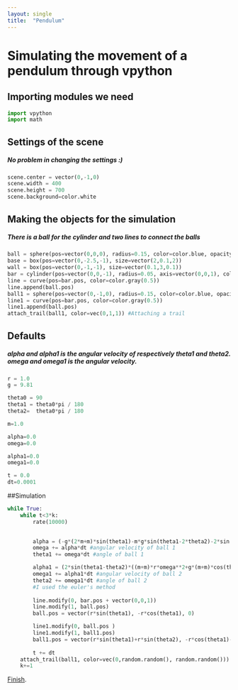 ```yaml
---
layout: single
title:  "Pendulum"
---
```


# Simulating the movement of a pendulum through vpython

## Importing modules we need

```python
import vpython
import math 
```
## Settings of the scene
##### No problem in changing the settings :)

```python
scene.center = vector(0,-1,0)
scene.width = 400
scene.height = 700
scene.background=color.white
```

## Making the objects for the simulation
##### There is a ball for the cylinder and two lines to connect the balls
```python
ball = sphere(pos=vector(0,0,0), radius=0.15, color=color.blue, opacity=0.8)
base = box(pos=vector(0,-2.5,-1), size=vector(2,0.1,2))
wall = box(pos=vector(0,-1,-1), size=vector(0.1,3,0.1))
bar = cylinder(pos=vector(0,0,-1), radius=0.05, axis=vector(0,0,1), color=color.yellow)
line = curve(pos=bar.pos, color=color.gray(0.5))
line.append(ball.pos)
ball1 = sphere(pos=vector(0,-1,0), radius=0.15, color=color.blue, opacity=0.8)
line1 = curve(pos=bar.pos, color=color.gray(0.5))
line1.append(ball.pos)
attach_trail(ball1, color=vec(0,1,1)) #Attaching a trail
```

## Defaults
##### alpha and alpha1 is the angular velocity of respectively theta1 and theta2. omega and omega1 is the angular velocity.
```python
r = 1.0
g = 9.81  

theta0 = 90   
theta1 = theta0*pi / 180   
theta2=  theta0*pi / 180  

m=1.0

alpha=0.0
omega=0.0

alpha1=0.0
omega1=0.0

t = 0.0
dt=0.0001
```
##Simulation
```python
while True:
    while t<3*k:
        rate(10000)
    

        alpha = (-g*(2*m+m)*sin(theta1)-m*g*sin(theta1-2*theta2)-2*sin(theta1-theta2)*m*(r*omega1**2+r*cos(theta1-theta2)*omega**2))/(r*(2*m+m-m*cos(2*theta1-2*theta2))) #angular acceleration for ball 1
        omega += alpha*dt #angular velocity of ball 1
        theta1 += omega*dt #angle of ball 1

        alpha1 = (2*sin(theta1-theta2)*((m+m)*r*omega**2+g*(m+m)*cos(theta1)+r*m*cos(theta1-theta2)*omega1**2))/(r*(2*m+m-m*cos(2*theta1-2*theta2))) #angular acceleration for ball 2
        omega1 += alpha1*dt #angular velocity of ball 2
        theta2 += omega1*dt #angle of ball 2
        #I used the euler's method
    
        line.modify(0, bar.pos + vector(0,0,1))
        line.modify(1, ball.pos)
        ball.pos = vector(r*sin(theta1), -r*cos(theta1), 0)

        line1.modify(0, ball.pos )
        line1.modify(1, ball1.pos)
        ball1.pos = vector(r*sin(theta1)+r*sin(theta2), -r*cos(theta1)-r*cos(theta2), 0)
        
        t += dt
    attach_trail(ball1, color=vec(0,random.random(), random.random()))
    k+=1
```

[Finish](https://glowscript.org/#/user/king.jihu/folder/진자/program/이중진자완성).
